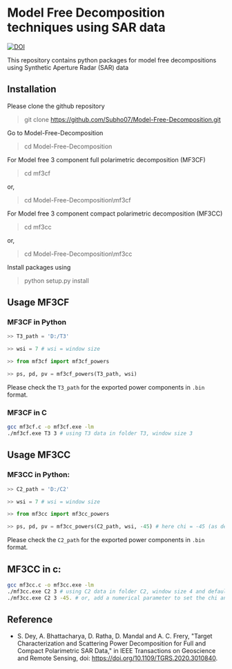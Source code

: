 # Model Free Decomposition techniques using SAR data

[![DOI](https://img.shields.io/badge/DOI-https%3A%2F%2Fdoi.org%2F10.1109%2FTGRS.2020.3010840-brightgreen)](https://doi.org/10.1109/TGRS.2020.3010840)

This repository contains python packages for model free decompositions using Synthetic Aperture Radar (SAR) data



## Installation

Please clone the github repository

> git clone https://github.com/Subho07/Model-Free-Decomposition.git

Go to Model-Free-Decomposition

> cd Model-Free-Decomposition

For Model free 3 component full polarimetric decomposition (MF3CF)

> cd mf3cf 

or, 

> cd Model-Free-Decomposition\mf3cf

For Model free 3 component compact polarimetric decomposition (MF3CC)

> cd mf3cc

or, 

> cd Model-Free-Decomposition\mf3cc

Install packages using

> python setup.py install

## Usage MF3CF

### MF3CF in Python
```python
>> T3_path = 'D:/T3'

>> wsi = 7 # wsi = window size

>> from mf3cf import mf3cf_powers

>> ps, pd, pv = mf3cf_powers(T3_path, wsi)
```
Please check the `T3_path` for the exported power components in `.bin` format.

### MF3CF in C
```bash
gcc mf3cf.c -o mf3cf.exe -lm
./mf3cf.exe T3 3 # using T3 data in folder T3, window size 3
```

## Usage MF3CC

### MF3CC in Python:
```python
>> C2_path = 'D:/C2'

>> wsi = 7 # wsi = window size

>> from mf3cc import mf3cc_powers

>> ps, pd, pv = mf3cc_powers(C2_path, wsi, -45) # here chi = -45 (as default)
```
Please check the `C2_path` for the exported power components in `.bin` format.

## MF3CC in c:
```bash
gcc mf3cc.c -o mf3cc.exe -lm
./mf3cc.exe C2 3 # using C2 data in folder C2, window size 4 and default chi angle -45. degrees
./mf3cc.exe C2 3 -45. # or, add a numerical parameter to set the chi angle!
```

## Reference

- S. Dey, A. Bhattacharya, D. Ratha, D. Mandal and A. C. Frery, "Target Characterization and Scattering Power Decomposition for Full and Compact Polarimetric SAR Data," in IEEE Transactions on Geoscience and Remote Sensing, doi: https://doi.org/10.1109/TGRS.2020.3010840.
